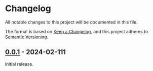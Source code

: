 # Changelog

All notable changes to this project will be documented in this file.

The format is based on [Keep a Changelog](https://keepachangelog.com/en/1.1.0/),
and this project adheres to [Semantic Versioning](https://semver.org/spec/v2.0.0.html).

## [0.0.1] - 2024-02-111

Initial release.

[0.0.1]: https://github.com/abdnh/anki-total-cards-matched-by-filtered-deck-search/commits/0.0.1
